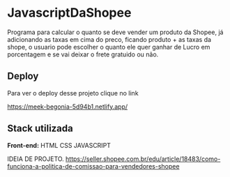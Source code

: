 # JavascriptDaShopee

Programa para calcular o quanto se deve vender um produto da Shopee, já adicionando as taxas em cima do preco,  ficando produto + as taxas da shope, o usuario pode escolher o quanto ele quer ganhar de Lucro em porcentagem e se vai deixar o frete gratuido ou não.

## Deploy

Para ver o deploy desse projeto clique no link


https://meek-begonia-5d94b1.netlify.app/


## Stack utilizada

**Front-end:** HTML CSS JAVASCRIPT

IDEIA DE PROJETO.
https://seller.shopee.com.br/edu/article/18483/como-funciona-a-politica-de-comissao-para-vendedores-shopee



